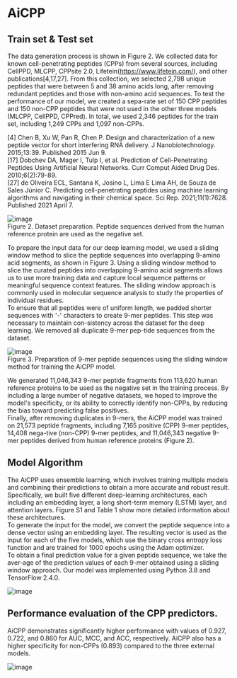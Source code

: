 # AiCPP

## Train set & Test set
The data generation process is shown in Figure 2. We collected data for known cell-penetrating peptides (CPPs) from several sources, including CellPPD, MLCPP, CPPsite 2.0, Lifetein(https://www.lifetein.com/), and other publications[4,17,27]. From this collection, we selected 2,798 unique peptides that were between 5 and 38 amino acids long, after removing redundant peptides and those with non-amino acid sequences. To test the performance of our model, we created a sepa-rate set of 150 CPP peptides and 150 non-CPP peptides that were not used in the other three models (MLCPP, CellPPD, CPPred). In total, we used 2,346 peptides for the train set, including 1,249 CPPs and 1,097 non-CPPs.  
  
[4] Chen B, Xu W, Pan R, Chen P. Design and characterization of a new peptide vector for short interfering RNA delivery. J Nanobiotechnology. 2015;13:39. Published 2015 Jun 9.  
[17] Dobchev DA, Mager I, Tulp I, et al. Prediction of Cell-Penetrating Peptides Using Artificial Neural Networks. Curr Comput Aided Drug Des. 2010;6(2):79-89.  
[27] de Oliveira ECL, Santana K, Josino L, Lima E Lima AH, de Souza de Sales Júnior C. Predicting cell-penetrating peptides using machine learning algorithms and navigating in their chemical space. Sci Rep. 2021;11(1):7628. Published 2021 April 7.  
  
![image](https://user-images.githubusercontent.com/94620359/222610730-6b3845bb-3cbf-4430-ab11-2a5ac4a3b513.png)  
Figure 2. Dataset preparation. Peptide sequences derived from the human reference protein are used as the negative set.  
  
To prepare the input data for our deep learning model, we used a sliding window method to slice the peptide sequences into overlapping 9-amino acid segments, as shown in Figure 3. Using a sliding window method to slice the curated peptides into overlapping 9-amino acid segments allows us to use more training data and capture local sequence patterns or meaningful sequence context features. The sliding window approach is commonly used in molecular sequence analysis to study the properties of individual residues.  
To ensure that all peptides were of uniform length, we padded shorter sequences with '-' characters to create 9-mer peptides. This step was necessary to maintain con-sistency across the dataset for the deep learning. We removed all duplicate 9-mer pep-tide sequences from the dataset.  
  
![image](https://user-images.githubusercontent.com/94620359/222610802-54d3f4dc-8b8d-4187-8452-a8d0ec936a63.png)  
Figure 3. Preparation of 9-mer peptide sequences using the sliding window method for training the AiCPP model.  
  
We generated 11,046,343 9-mer peptide fragments from 113,620 human reference proteins to be used as the negative set in the training process. By including a large number of negative datasets, we hoped to improve the model's specificity, or its ability to correctly identify non-CPPs, by reducing the bias toward predicting false positives.  
Finally, after removing duplicates in 9-mers, the AiCPP model was trained on 21,573 peptide fragments, including 7,165 positive (CPP) 9-mer peptides, 14,408 nega-tive (non-CPP) 9-mer peptides, and 11,046,343 negative 9-mer peptides derived from human reference proteins (Figure 2).  
  
## Model Algorithm
The AiCPP uses ensemble learning, which involves training multiple models and combining their predictions to obtain a more accurate and robust result. Specifically, we built five different deep-learning architectures, each including an embedding layer, a long short-term memory (LSTM) layer, and attention layers. Figure S1 and Table 1 show more detailed information about these architectures.  
To generate the input for the model, we convert the peptide sequence into a dense vector using an embedding layer. The resulting vector is used as the input for each of the five models, which use the binary cross entropy loss function and are trained for 1000 epochs using the Adam optimizer.  
To obtain a final prediction value for a given peptide sequence, we take the aver-age of the prediction values of each 9-mer obtained using a sliding window approach. Our model was implemented using Python 3.8 and TensorFlow 2.4.0.  
  
![image](https://user-images.githubusercontent.com/94620359/212254391-e7768265-10f0-410f-906c-606a057602ca.png)  
  
  
## **Performance evaluation of the CPP predictors.**
AiCPP demonstrates significantly higher performance with values of 0.927, 0.722, and 0.860 for AUC, MCC, and ACC, respectively. AiCPP also has a higher specificity for non-CPPs (0.893) compared to the three external models.  
  
![image](https://user-images.githubusercontent.com/94620359/212254581-e7c25de0-bcea-4cf3-a6a3-bf84dde806bb.png)   
  
  
